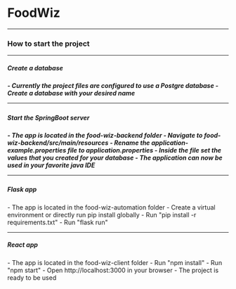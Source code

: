 <h1>FoodWiz</h1>
<hr>
<h3>How to start the project</h3>
<hr>
<h5>Create a database<h5>
- Currently the project files are configured to use a Postgre database
- Create a database with your desired name
<hr>
<h5>Start the SpringBoot server<h5>
- The app is located in the food-wiz-backend folder
- Navigate to food-wiz-backend/src/main/resources
- Rename the application-example.properties file to application.properties
- Inside the file set the values that you created for your database
- The application can now be used in your favorite java IDE
<hr>
<h5>Flask app</h5>
- The app is located in the food-wiz-automation folder
- Create a virtual environment or directly run pip install globally
- Run "pip install -r requirements.txt"
- Run "flask run"
<hr>
<h5>React app</h5>
- The app is located in the food-wiz-client folder
- Run "npm install"
- Run "npm start"
- Open http://localhost:3000 in your browser
- The project is ready to be used
